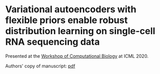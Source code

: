 # Variational autoencoders with flexible priors enable robust distribution learning on single-cell RNA sequencing data

Presented at the [Workshop of Computational Biology](https://icml-compbio.github.io/#papers) at ICML 2020.

Authors' copy of manuscript: [pdf](https://github.com/theislab/flexible_priors/raw/master/author_copy.pdf)
